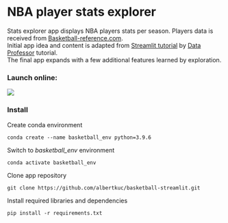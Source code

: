 # NBA player stats explorer
Stats explorer app displays NBA players stats per season. 
Players data is received from [Basketball-reference.com](https://www.basketball-reference.com/). <br>
Initial app idea and content is adapted from [Streamlit tutorial](https://youtu.be/xiBXspqs0dk) by 
[Data Professor](https://www.youtube.com/channel/UCV8e2g4IWQqK71bbzGDEI4Q)
tutorial.<br>
The final app expands with a few additional features learned by exploration.

### Launch online:
<a href="https://share.streamlit.io/albertkuc/basketball-streamlit/main/basketball_app.py" rel="nofollow">
    <img src="https://camo.githubusercontent.com/767be70c92254555bd347ab07908fec67854c2264b77702581bd230fd7eac54f/68747470733a2f2f7374617469632e73747265616d6c69742e696f2f6261646765732f73747265616d6c69745f62616467655f626c61636b5f77686974652e737667">
</a>

### Install
Create conda environment
```commandline
conda create --name basketball_env python=3.9.6
```
Switch to *basketball_env* environment
```commandline
conda activate basketball_env
```
Clone app repository
```commandline
git clone https://github.com/albertkuc/basketball-streamlit.git
```
Install required libraries and dependencies
```commandline
pip install -r requirements.txt
```